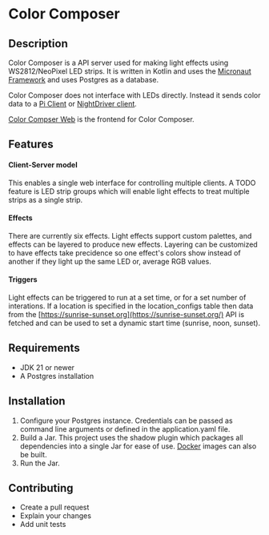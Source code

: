 # Color Composer

## Description

Color Composer is a API server used for making light effects using WS2812/NeoPixel LED strips. It is written in Kotlin and uses the [Micronaut Framework](https://guides.micronaut.io/index.html) and uses Postgres as a database.

Color Composer does not interface with LEDs directly. Instead it sends color data to a [Pi Client](https://github.com/Cyborg-Squirrel/color-composer-client) or [NightDriver client](https://github.com/PlummersSoftwareLLC/NightDriverStrip/).

[Color Compser Web](https://github.com/Cyborg-Squirrel/color-composer-web) is the frontend for Color Composer.

## Features

#### Client-Server model

This enables a single web interface for controlling multiple clients. A TODO feature is LED strip groups which will enable light effects to treat multiple strips as a single strip.

#### Effects

There are currently six effects. Light effects support custom palettes, and effects can be layered to produce new effects. Layering can be customized to have effects take precidence so one effect's colors show instead of another if they light up the same LED or, average RGB values.

#### Triggers

Light effects can be triggered to run at a set time, or for a set number of interations. If a location is specified in the location_configs table then data from the [https://sunrise-sunset.org](https://sunrise-sunset.org/) API is fetched and can be used to set a dynamic start time (sunrise, noon, sunset).

## Requirements

*   JDK 21 or newer
*   A Postgres installation

## Installation

1. Configure your Postgres instance. Credentials can be passed as command line arguments or defined in the application.yaml file.
2. Build a Jar. This project uses the shadow plugin which packages all dependencies into a single Jar for ease of use. [Docker](https://guides.micronaut.io/latest/micronaut-docker-image-gradle-kotlin.html) images can also be built.
3. Run the Jar.

## Contributing

* Create a pull request
* Explain your changes
* Add unit tests
